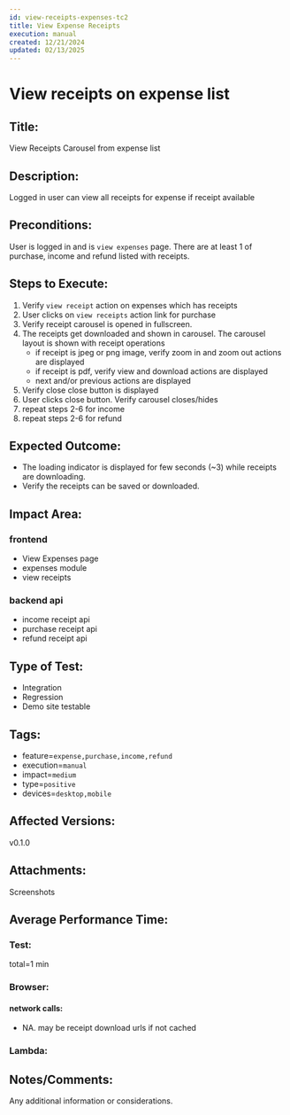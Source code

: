 ```yaml
---
id: view-receipts-expenses-tc2
title: View Expense Receipts
execution: manual
created: 12/21/2024
updated: 02/13/2025
---
```


# View receipts on expense list

## Title:

View Receipts Carousel from expense list

## Description:

Logged in user can view all receipts for expense if receipt available

## Preconditions:

User is logged in and is `view expenses` page. There are at least 1 of purchase, income and refund listed with receipts.

## Steps to Execute:

1. Verify `view receipt` action on expenses which has receipts
2. User clicks on `view receipts` action link for purchase
3. Verify receipt carousel is opened in fullscreen.
4. The receipts get downloaded and shown in carousel. The carousel layout is shown with receipt operations
   - if receipt is jpeg or png image, verify zoom in and zoom out actions are displayed
   - if receipt is pdf, verify view and download actions are displayed
   - next and/or previous actions are displayed
5. Verify close close button is displayed
6. User clicks close button. Verify carousel closes/hides
7. repeat steps 2-6 for income
8. repeat steps 2-6 for refund

## Expected Outcome:

- The loading indicator is displayed for few seconds (~3) while receipts are downloading.
- Verify the receipts can be saved or downloaded.

## Impact Area:

### frontend

- View Expenses page
- expenses module
- view receipts

### backend api

- income receipt api
- purchase receipt api
- refund receipt api

## Type of Test:

- Integration
- Regression
- Demo site testable

## Tags:

- feature=`expense,purchase,income,refund`
- execution=`manual`
- impact=`medium`
- type=`positive`
- devices=`desktop,mobile`

## Affected Versions:

v0.1.0

## Attachments:

Screenshots

## Average Performance Time:

### Test:

total=1 min

### Browser:

#### network calls:

- NA. may be receipt download urls if not cached

### Lambda:

## Notes/Comments:

Any additional information or considerations.
